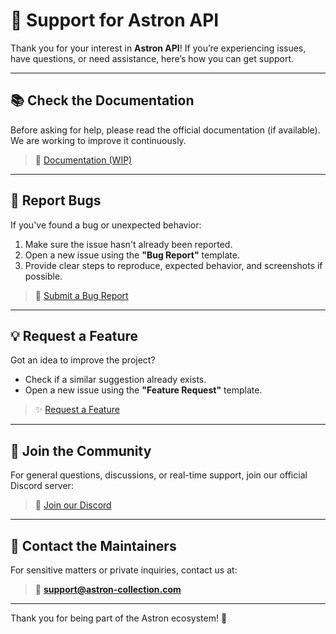 # 🤝 Support for Astron API

Thank you for your interest in **Astron API**! If you’re experiencing issues, have questions, or need assistance, here’s how you can get support.

---

## 📚 Check the Documentation

Before asking for help, please read the official documentation (if available). We are working to improve it continuously.

> 📄 [Documentation (WIP)](https://github.com/astron-collection/astron-api/wiki)

---

## 🐛 Report Bugs

If you've found a bug or unexpected behavior:

1. Make sure the issue hasn't already been reported.
2. Open a new issue using the **"Bug Report"** template.
3. Provide clear steps to reproduce, expected behavior, and screenshots if possible.

> 🐞 [Submit a Bug Report](https://github.com/astron-collection/astron-api/issues/new?template=bug_report.md)

---

## 💡 Request a Feature

Got an idea to improve the project?

- Check if a similar suggestion already exists.
- Open a new issue using the **"Feature Request"** template.

> ✨ [Request a Feature](https://github.com/astron-collection/astron-api/issues/new?template=feature_request.md)

---

## 🧵 Join the Community

For general questions, discussions, or real-time support, join our official Discord server:

> 💬 [Join our Discord](https://discord.gg/astron)

---

## 🙋 Contact the Maintainers

For sensitive matters or private inquiries, contact us at:

> 📧 **support@astron-collection.com**

---

Thank you for being part of the Astron ecosystem! 🚀